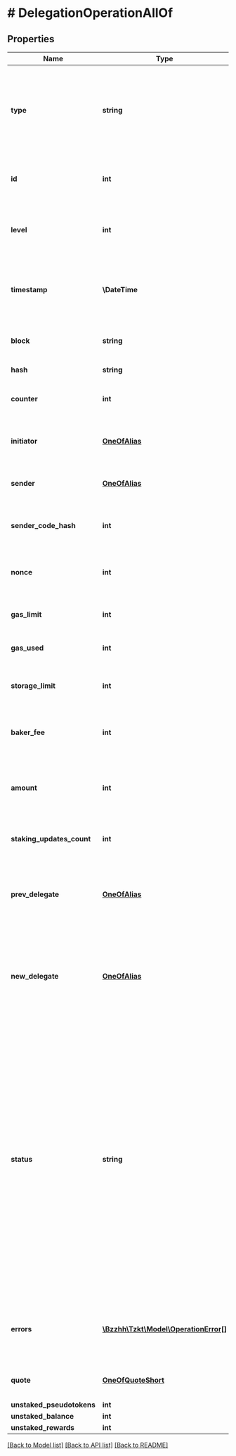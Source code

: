 # # DelegationOperationAllOf

## Properties

Name | Type | Description | Notes
------------ | ------------- | ------------- | -------------
**type** | **string** | Type of the operation, &#x60;delegation&#x60; -  is used to delegate funds to a delegate (an implicit account registered as a baker) | [optional]
**id** | **int** | Unique ID of the operation, stored in the TzKT indexer database | [optional]
**level** | **int** | The height of the block from the genesis block, in which the operation was included | [optional]
**timestamp** | **\DateTime** | Datetime of the block, in which the operation was included (ISO 8601, e.g. &#x60;2020-02-20T02:40:57Z&#x60;) | [optional]
**block** | **string** | Hash of the block, in which the operation was included | [optional]
**hash** | **string** | Hash of the operation | [optional]
**counter** | **int** | An account nonce which is used to prevent operation replay | [optional]
**initiator** | [**OneOfAlias**](OneOfAlias.md) | Information about the initiator of the delegation contract call | [optional]
**sender** | [**OneOfAlias**](OneOfAlias.md) | Information about the delegated account | [optional]
**sender_code_hash** | **int** | Hash of the sender contract code, or &#x60;null&#x60; is the sender is not a contract | [optional]
**nonce** | **int** | An account nonce which is used to prevent internal operation replay | [optional]
**gas_limit** | **int** | A cap on the amount of gas a given operation can consume | [optional]
**gas_used** | **int** | Amount of gas, consumed by the operation | [optional]
**storage_limit** | **int** | A cap on the amount of storage a given operation can consume | [optional]
**baker_fee** | **int** | Fee to a baker, produced block, in which the operation was included | [optional]
**amount** | **int** | Sender&#39;s balance at the time of delegation operation (aka delegation amount). | [optional]
**staking_updates_count** | **int** | Number of staking updates happened internally | [optional]
**prev_delegate** | [**OneOfAlias**](OneOfAlias.md) | Information about the previous delegate of the account. &#x60;null&#x60; if there is no previous delegate | [optional]
**new_delegate** | [**OneOfAlias**](OneOfAlias.md) | Information about the delegate to which the operation was sent. &#x60;null&#x60; if there is no new delegate (an un-delegation operation) | [optional]
**status** | **string** | Operation status (&#x60;applied&#x60; - an operation applied by the node and successfully added to the blockchain, &#x60;failed&#x60; - an operation which failed with some particular error (not enough balance, gas limit, etc), &#x60;backtracked&#x60; - an operation which was successful but reverted due to one of the following operations in the same operation group was failed, &#x60;skipped&#x60; - all operations after the failed one in an operation group) | [optional]
**errors** | [**\Bzzhh\Tzkt\Model\OperationError[]**](OperationError.md) | List of errors provided by the node, injected the operation to the blockchain. &#x60;null&#x60; if there is no errors | [optional]
**quote** | [**OneOfQuoteShort**](OneOfQuoteShort.md) | Injected historical quote at the time of operation | [optional]
**unstaked_pseudotokens** | **int** | [DEPRECATED] | [optional]
**unstaked_balance** | **int** | [DEPRECATED] | [optional]
**unstaked_rewards** | **int** | [DEPRECATED] | [optional]

[[Back to Model list]](../../README.md#models) [[Back to API list]](../../README.md#endpoints) [[Back to README]](../../README.md)
